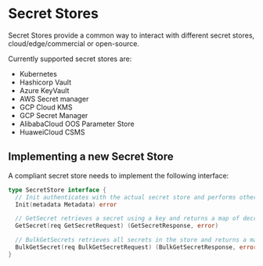# Secret Stores

Secret Stores provide a common way to interact with different secret stores, cloud/edge/commercial or open-source.

Currently supported secret stores are:

* Kubernetes
* Hashicorp Vault
* Azure KeyVault
* AWS Secret manager
* GCP Cloud KMS
* GCP Secret Manager
* AlibabaCloud OOS Parameter Store
* HuaweiCloud CSMS

## Implementing a new Secret Store

A compliant secret store needs to implement the following interface:

```go
type SecretStore interface {
  // Init authenticates with the actual secret store and performs other init operation
  Init(metadata Metadata) error

  // GetSecret retrieves a secret using a key and returns a map of decrypted string/string values
  GetSecret(req GetSecretRequest) (GetSecretResponse, error)

  // BulkGetSecrets retrieves all secrets in the store and returns a map of decrypted string/string values
  BulkGetSecret(req BulkGetSecretRequest) (BulkGetSecretResponse, error)
}
```
